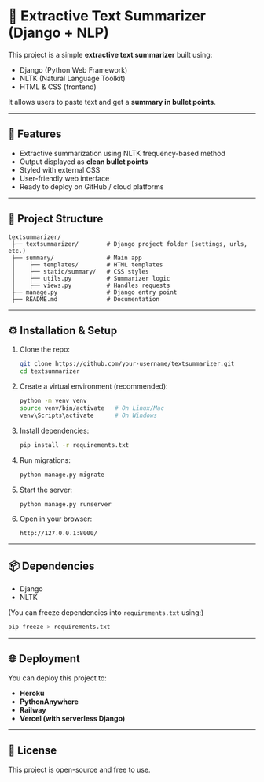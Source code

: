 # 📝 Extractive Text Summarizer (Django + NLP)

This project is a simple **extractive text summarizer** built using:
- Django (Python Web Framework)
- NLTK (Natural Language Toolkit)
- HTML & CSS (frontend)

It allows users to paste text and get a **summary in bullet points**.

---

## 🚀 Features
- Extractive summarization using NLTK frequency-based method
- Output displayed as **clean bullet points**
- Styled with external CSS
- User-friendly web interface
- Ready to deploy on GitHub / cloud platforms

---

## 📂 Project Structure
```
textsummarizer/
 ├── textsummarizer/        # Django project folder (settings, urls, etc.)
 ├── summary/               # Main app
 │    ├── templates/        # HTML templates
 │    ├── static/summary/   # CSS styles
 │    ├── utils.py          # Summarizer logic
 │    ├── views.py          # Handles requests
 ├── manage.py              # Django entry point
 ├── README.md              # Documentation
```

---

## ⚙️ Installation & Setup

1. Clone the repo:
   ```bash
   git clone https://github.com/your-username/textsummarizer.git
   cd textsummarizer
   ```

2. Create a virtual environment (recommended):
   ```bash
   python -m venv venv
   source venv/bin/activate   # On Linux/Mac
   venv\Scripts\activate      # On Windows
   ```

3. Install dependencies:
   ```bash
   pip install -r requirements.txt
   ```

4. Run migrations:
   ```bash
   python manage.py migrate
   ```

5. Start the server:
   ```bash
   python manage.py runserver
   ```

6. Open in your browser:
   ```
   http://127.0.0.1:8000/
   ```

---

## 📦 Dependencies
- Django
- NLTK

(You can freeze dependencies into `requirements.txt` using:)
```bash
pip freeze > requirements.txt
```

---

## 🌐 Deployment
You can deploy this project to:
- **Heroku**
- **PythonAnywhere**
- **Railway**
- **Vercel (with serverless Django)**

---

## 📜 License
This project is open-source and free to use.
